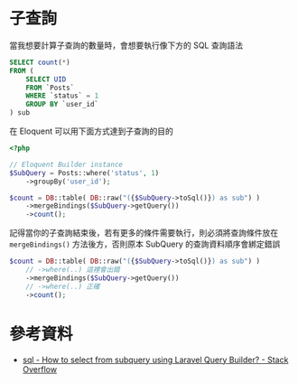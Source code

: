 # 子查詢

當我想要計算子查詢的數量時，會想要執行像下方的 SQL 查詢語法

```sql
SELECT count(*)
FROM (
    SELECT UID
    FROM `Posts`
    WHERE `status` = 1
    GROUP BY `user_id`
) sub
```

在 Eloquent 可以用下面方式達到子查詢的目的

```php
<?php

// Eloquent Builder instance
$SubQuery = Posts::where('status', 1)
    ->groupBy('user_id');

$count = DB::table( DB::raw("({$SubQuery->toSql()}) as sub") )
    ->mergeBindings($SubQuery->getQuery())
    ->count();
```

記得當你的子查詢結束後，若有更多的條件需要執行，則必須將查詢條件放在 `mergeBindings()` 方法後方，否則原本 SubQuery 的查詢資料順序會綁定錯誤

```php
$count = DB::table( DB::raw("({$SubQuery->toSql()}) as sub") )
    // ->where(..) 這裡會出錯
    ->mergeBindings($SubQuery->getQuery())
    // ->where(..) 正確
    ->count();
```



# 參考資料
* [sql - How to select from subquery using Laravel Query Builder? - Stack Overflow](https://stackoverflow.com/questions/24823915/how-to-select-from-subquery-using-laravel-query-builder)
